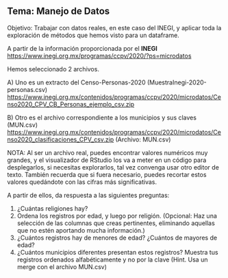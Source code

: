 ## Tema: Manejo de Datos

Objetivo: Trabajar con datos reales, en este caso del INEGI, y aplicar toda la exploración de métodos que hemos visto para un dataframe.

A partir de la información proporcionada por el **INEGI**<br>
https://www.inegi.org.mx/programas/ccpv/2020/?ps=microdatos

Hemos seleccionado 2 archivos.

A) Uno es un extracto del Censo-Personas-2020  (MuestraInegi-2020-personas.csv)<br>
https://www.inegi.org.mx/contenidos/programas/ccpv/2020/microdatos/Censo2020_CPV_CB_Personas_ejemplo_csv.zip

B) Otro es el archivo correspondiente a los municipios y sus claves  (MUN.csv)<br>
https://www.inegi.org.mx/contenidos/programas/ccpv/2020/microdatos/Censo2020_clasificaciones_CPV_csv.zip
(Archivo: MUN.csv)<br>

NOTA: Al ser un archivo real, puedes encontrar valores numéricos muy grandes, y el visualizador de RStudio los va a meter en un código para desplegarlos, si necesitas explorarlos, tal vez convenga usar otro editor de texto. También recuerda que si fuera necesario, puedes recortar estos valores quedándote con las cifras más significativas.<br>

A partir de ellos, da respuesta a las siguientes preguntas:
1. ¿Cuántas religiones hay?
2. Ordena los registros por edad, y luego por religión. (Opcional: Haz una selección de las columnas que creas pertinentes, eliminando aquellas que no estén aportando mucha información.)
3. ¿Cuántos registros hay de menores de edad? ¿Cuántos de mayores de edad?
4. ¿Cuántos municipios diferentes presentan estos registros?  Muestra tus registros ordenados alfabéticamente y no por la clave 
(Hint. Usa un merge con el archivo MUN.csv)
